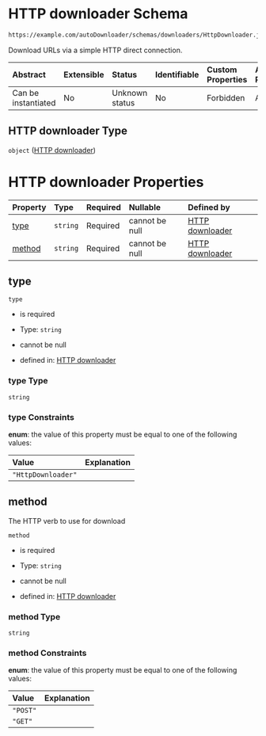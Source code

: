 # HTTP downloader Schema

```txt
https://example.com/autoDownloader/schemas/downloaders/HttpDownloader.json
```

Download URLs via a simple HTTP direct connection.

| Abstract            | Extensible | Status         | Identifiable | Custom Properties | Additional Properties | Access Restrictions | Defined In                                                                           |
| :------------------ | :--------- | :------------- | :----------- | :---------------- | :-------------------- | :------------------ | :----------------------------------------------------------------------------------- |
| Can be instantiated | No         | Unknown status | No           | Forbidden         | Allowed               | none                | [HttpDownloader.json](../out/downloaders/HttpDownloader.json "open original schema") |

## HTTP downloader Type

`object` ([HTTP downloader](httpdownloader.md))

# HTTP downloader Properties

| Property          | Type     | Required | Nullable       | Defined by                                                                                                                                             |
| :---------------- | :------- | :------- | :------------- | :----------------------------------------------------------------------------------------------------------------------------------------------------- |
| [type](#type)     | `string` | Required | cannot be null | [HTTP downloader](httpdownloader-properties-type.md "https://example.com/autoDownloader/schemas/downloaders/HttpDownloader.json#/properties/type")     |
| [method](#method) | `string` | Required | cannot be null | [HTTP downloader](httpdownloader-properties-method.md "https://example.com/autoDownloader/schemas/downloaders/HttpDownloader.json#/properties/method") |

## type



`type`

*   is required

*   Type: `string`

*   cannot be null

*   defined in: [HTTP downloader](httpdownloader-properties-type.md "https://example.com/autoDownloader/schemas/downloaders/HttpDownloader.json#/properties/type")

### type Type

`string`

### type Constraints

**enum**: the value of this property must be equal to one of the following values:

| Value              | Explanation |
| :----------------- | :---------- |
| `"HttpDownloader"` |             |

## method

The HTTP verb to use for download

`method`

*   is required

*   Type: `string`

*   cannot be null

*   defined in: [HTTP downloader](httpdownloader-properties-method.md "https://example.com/autoDownloader/schemas/downloaders/HttpDownloader.json#/properties/method")

### method Type

`string`

### method Constraints

**enum**: the value of this property must be equal to one of the following values:

| Value    | Explanation |
| :------- | :---------- |
| `"POST"` |             |
| `"GET"`  |             |
